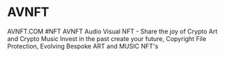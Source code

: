 # AVNFT
AVNFT.COM #NFT
AVNFT Audio Visual NFT - Share the joy of Crypto Art and Crypto Music
Invest in the past create your future, Copyright File Protection, Evolving Bespoke ART and MUSIC NFT's
